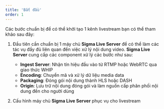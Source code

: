```yaml
---
title: 'Bắt đầu'
order: 1
---
```


Các bước chuẩn bị để có thể khởi tạo 1 kênh livestream bạn có thể tham khảo sau đây:

1. Đầu tiên cần chuẩn bị 1 máy chủ **Sigma Live Server** để có thể làm các tác vụ đầy đủ liên quan đến việc xử lý nội dung video. **Sigma Live Server** cung cấp các component xử lý các bước như sau: 
   -  **Ingest Server**: Nhận tín hiệu đầu vào từ RTMP hoặc WebRTC qua giao thức WHIP
   -  **Encoding**: Chuyển mã và xử lý dữ liệu media data
   -  **Packaging**: Đóng gói nội dung thành HLS hoặc DASH
   -  **Origin**: Lưu trữ nội dung đóng gói và làm nguồn cấp phân phối nội dung đến cho người dùng

2. Cấu hình máy chủ **Sigma Live Server** phục vụ cho livestream
